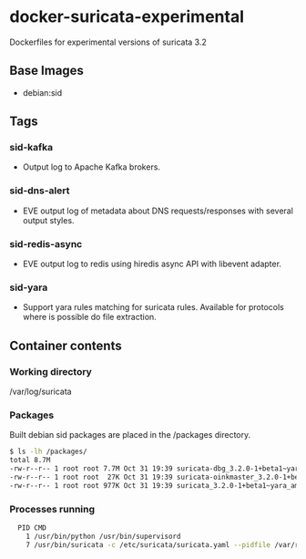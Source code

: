 # docker-suricata-experimental
Dockerfiles for experimental versions of suricata 3.2

## Base Images

 - debian:sid
 
## Tags

### sid-kafka

 - Output log to Apache Kafka brokers.
 
### sid-dns-alert

 - EVE output log of metadata about DNS requests/responses with several output styles.
 
### sid-redis-async
 
 - EVE output log to redis using hiredis async API with libevent adapter.
 
### sid-yara

 - Support yara rules matching for suricata rules. Available for protocols where is possible do file extraction.


## Container contents


### Working directory

/var/log/suricata

### Packages
Built debian sid packages are placed in the /packages directory.

```bash
$ ls -lh /packages/
total 8.7M
-rw-r--r-- 1 root root 7.7M Oct 31 19:39 suricata-dbg_3.2.0-1+beta1~yara_amd64.deb
-rw-r--r-- 1 root root  27K Oct 31 19:39 suricata-oinkmaster_3.2.0-1+beta1~yara_all.deb
-rw-r--r-- 1 root root 977K Oct 31 19:39 suricata_3.2.0-1+beta1~yara_amd64.deb
```

### Processes running

```bash
  PID CMD
    1 /usr/bin/python /usr/bin/supervisord
    7 /usr/bin/suricata -c /etc/suricata/suricata.yaml --pidfile /var/run/suricata.pid -i eth0 --af-packet
```

